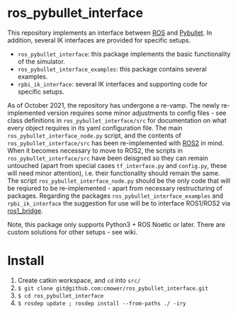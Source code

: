 # ros_pybullet_interface

This repository implements an interface between [ROS](https://www.ros.org/) and [Pybullet](https://pybullet.org/wordpress/).
In addition, several IK interfaces are provided for specific setups.

* `ros_pybullet_interface`: this package implements the basic functionality of the simulator.
* `ros_pybullet_interface_examples`: this package contains several examples.
* `rpbi_ik_interface`: several IK interfaces and supporting code for specific setups.

As of October 2021, the repository has undergone a re-vamp.
The newly re-implemented version requires some minor adjustments to config files - see class definitions in `ros_pybullet_interface/src` for documentation on what every object requires in its yaml configuration file.
The main `ros_pybullet_interface_node.py` script, and the contents of `ros_pybullet_interface/src` has been re-implemented with [ROS2](https://docs.ros.org/en/foxy/index.html) in mind.
When it becomes necessary to move to ROS2, the scripts in `ros_pybullet_interface/src` have been deisgned so they can remain untouched (apart from special cases `tf_interface.py` and `config.py`, these will need minor attention), i.e. their functionality should remain the same.
The script `ros_pybullet_interface_node.py` should be the only code that will be reqiured to be re-implemented - apart from necessary restructuring of packages.
Regarding the packages `ros_pybullet_interface_examples` and `rpbi_ik_interface` the suggestion for use will be to interface ROS1/ROS2 via [ros1_bridge](https://github.com/ros2/ros1_bridge).

Note, this package only supports Python3 + ROS Noetic or later.
There are custom solutions for other setups - see wiki.

# Install

1. Create catkin workspace, and `cd` into `src/`
1. `$ git clone git@github.com:cmower/ros_pybullet_interface.git`
1. `$ cd ros_pybullet_interface`
1. `$ rosdep update ; rosdep install --from-paths ./ -iry`
